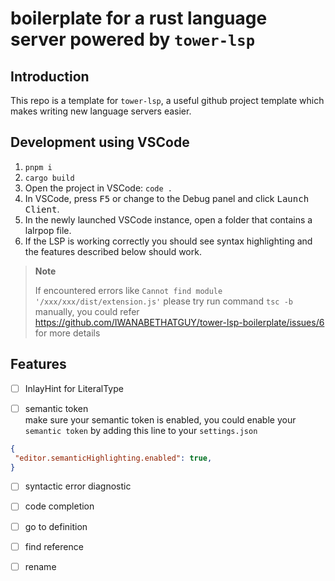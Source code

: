 # boilerplate for a  rust language server powered by `tower-lsp` 
## Introduction
This repo is a template for `tower-lsp`, a useful github project template which makes writing new language servers easier.
## Development using VSCode
1. `pnpm i`
2. `cargo build`
3. Open the project in VSCode: `code .`
4. In VSCode, press <kbd>F5</kbd> or change to the Debug panel and click <kbd>Launch Client</kbd>.
5. In the newly launched VSCode instance, open a folder that contains a lalrpop file.
6. If the LSP is working correctly you should see syntax highlighting and the features described below should work.
> **Note**  
> 
> If encountered errors like `Cannot find module '/xxx/xxx/dist/extension.js'`
> please try run command `tsc -b` manually, you could refer https://github.com/IWANABETHATGUY/tower-lsp-boilerplate/issues/6 for more details

## Features

- [ ] InlayHint for LiteralType

- [ ] semantic token   
make sure your semantic token is enabled, you could enable your `semantic token` by
adding this line  to your `settings.json`
```json
{
 "editor.semanticHighlighting.enabled": true,
}
```
- [ ] syntactic error diagnostic

- [ ] code completion  

- [ ] go to definition  

- [ ] find reference

- [ ] rename







